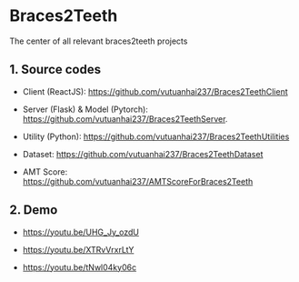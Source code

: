 # Braces2Teeth
The center of all relevant braces2teeth projects

## 1. Source codes

- Client (ReactJS): https://github.com/vutuanhai237/Braces2TeethClient

- Server (Flask) & Model (Pytorch): https://github.com/vutuanhai237/Braces2TeethServer.

- Utility (Python): https://github.com/vutuanhai237/Braces2TeethUtilities

- Dataset: https://github.com/vutuanhai237/Braces2TeethDataset

- AMT Score: https://github.com/vutuanhai237/AMTScoreForBraces2Teeth

## 2. Demo

- https://youtu.be/UHG_Jy_ozdU

- https://youtu.be/XTRvVrxrLtY

- https://youtu.be/tNwl04ky06c
